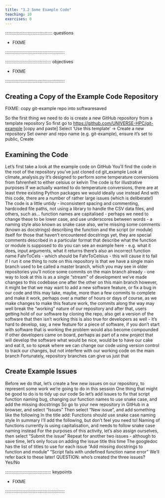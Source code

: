 ```yaml
---
title: "3.2 Some Example Code"
teaching: 10
exercises: 0
---
```


:::::::::::::::::::::::::::::::::::::: questions 

- FIXME

::::::::::::::::::::::::::::::::::::::::::::::::

::::::::::::::::::::::::::::::::::::: objectives

- FIXME

::::::::::::::::::::::::::::::::::::::::::::::::

## Creating a Copy of the Example Code Repository

FIXME: copy git-example repo into softwaresaved

So the first thing we need to do is create a new GitHub repository from a template repository
So first go to https://github.com/UNIVERSE-HPC/git-example [copy and paste]
Select ‘Use this template’ -> Create a new repository
Set owner and repo name (e.g. git-example), ensure it’s set to public, Create


## Examining the Code

Let’s first take a look at the example code on GitHub
You’ll find the code in the root of the repository you’ve just cloned
cd git_example
Look at climate_analysis.py
It’s designed to perform some temperature conversions from fahrenheit to either celsius or kelvin
The code is for illustrative purposes
If we actually wanted to do temperature conversions, there are at least three existing Python packages we would ideally use instead
And with this code, there are a number of rather large issues (which is deliberate!)
The code is a little untidy - inconsistent spacing and commenting, hardcoded file paths, not  using a library to handle the CSV data files, and others, such as…
function names are capitalised - perhaps we need to change these to be lower case, and use underscores between words - a naming style also known as snake case
also, we’re missing some comments (known as docstrings) describing the function and the script (or module) itself
for those that haven’t encountered docstrings yet, they are special comments described in a particular format that describe what the function or module is supposed to do
you can see an example here - e.g. what it does, input arguments, what it returns
there’s also an incorrect function name FahrToCels - which should be FahrToCelsius - this will cause it to fail if I run it
one thing to note on this repository is that we have a single main branch
used to be called a master branch, which you may see in older repositories
you’ll notice some commits on the main branch already - one way to look at this is as a single “stream” of development
we’ve made changes to this codebase one after the other on this main branch
however, it might be that we may want to add a new software feature, or fix a bug in our code
and this may take, maybe, more than a few commits to complete and make it work, perhaps over a matter of hours or days
of course, as we make changes to make this feature work, the commits along the way may well break the “working” nature of our repository
and after that, users getting hold of our software by cloning the repo, also get a version of the software that then isn’t working
this is also true for developers as well - it’s hard to develop, say, a new feature for a piece of software, if you don’t start with software that is working
the problem would also become compounded if other developers came on board, perhaps as part of a new project that will develop the software
what would be nice, would be to have our cake and eat it, so to speak
where we can change our code using version control to track our changes,
but not interfere with our working code on the main branch
Fortunately, repository branches can give us just that

## Create Example Issues

Before we do that, let’s create a few new issues on our repository, to represent some work we’re going to do in this session
One thing that might be good to do is to tidy up our code
So let’s add issues to fix that script function naming bug, changing our function names to use snake case, and add the missing docstrings
So go to your new repository in GitHub in a browser, and select “Issues”
Then select “New issue”, and add something like the following
In the title add: Functions should use snake case naming style
In summary I’ll add the following, but don’t feel you need to!
Naming of functions currently is using capitalisation, and needs to follow snake case naming instead
For the purposes of this activity, let’s also assign ourselves, then select “Submit the issue”
Repeat for another two issues - although to save time, let’s only focus on adding the issue title this time
The googledoc has the list of titles to use for each issue
“Add missing docstrings to function and module”
“Script fails with undefined function name error”
We’ll refer back to these later!
QUESTION: who’s created the three issues? Yes/No


::::::::::::::::::::::::::::::::::::: keypoints 

- FIXME

::::::::::::::::::::::::::::::::::::::::::::::::
